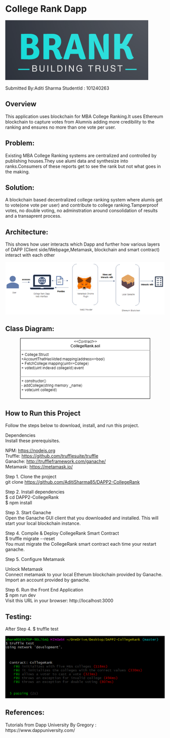 <h1>College Rank Dapp</h1>
<p align="left">
  <img src="/src/images/Brank Logo.PNG" alt="Logo"/>
</p>

Submitted By:Aditi Sharma
StudentId : 101240263

<h2>Overview</h2>

This application uses blockchain for MBA College Ranking.It uses Ethereum blockchain to capture votes from Alumnis adding more credibility to the ranking and ensures no more than one vote per user.

<h2>Problem:</h2>
Existing MBA College Ranking systems are centralized and controlled by publishing houses.They use alumi data and synthesize into ranks.Consumers of these reports get to see the rank but not what goes in the making.

<h2>Solution:</h2>
A blockchain based decentralized college ranking system where alumis get to vote(one vote per user) and contribute to college ranking.Tamperproof votes, no double voting, no adminstration around consolidation of results and a transaprent process.


<h2>Architecture:</h2>

This shows how user interacts which Dapp and further how various layers of DAPP (Client side/Webpage,Metamask, blockchain and smart contract) interact with each other

<p align="center">
  <img src="/src/images/HighLevelArchitecture.PNG" alt="High Level Architecture"/>
</p>

<h2>Class Diagram:</h2>
<p align="center">
  <img src="/src/images/CollegeRank_class_diagram.png" alt="Class Diagram"/>
</p>
<h2>How to Run this Project</h2>

Follow the steps below to download, install, and run this project.<br>

Dependencies<br>
Install these prerequisites.<br>

NPM: https://nodejs.org<br>
Truffle: https://github.com/trufflesuite/truffle<br>
Ganache: http://truffleframework.com/ganache/<br>
Metamask: https://metamask.io/<br>

Step 1. Clone the project<br>
git clone https://github.com/AditiSharma85/DAPP2-CollegeRank<br>

Step 2. Install dependencies<br>
$ cd DAPP2-CollegeRank<br>
$ npm install<br>

Step 3. Start Ganache<br>
Open the Ganache GUI client that you downloaded and installed. This will start your local blockchain instance. <br>

Step 4. Compile & Deploy CollegeRank Smart Contract<br>
$ truffle migrate --reset <br>
You must migrate the CollegeRank smart contract each time your restart ganache.<br>

Step 5. Configure Metamask<br>

Unlock Metamask<br>
Connect metamask to your local Etherum blockchain provided by Ganache.<br>
Import an account provided by ganache.<br>

Step 6. Run the Front End Application<br>
$ npm run dev <br>
Visit this URL in your browser: http://localhost:3000<br>

<h2>Testing:</h2>

After Step 4. 
$ truffle test
<p align="center">
  <img src="/src/images/testcases.PNG" alt="Class Diagram"/>
</p>


<h2>References:</h2>
Tutorials from Dapp University By Gregory : https://www.dappuniversity.com/
